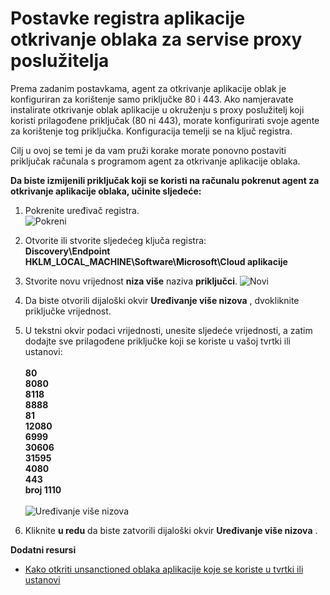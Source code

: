 <properties 
    pageTitle="Postavke registra aplikacije otkrivanja Proxy servisa u oblaku | Microsoft Azure" 
    description="Cilj u ovoj se temi je da vam pruži korake morate ponovno postaviti priključak računala s programom agent za otkrivanje aplikacije oblaka." 
    services="active-directory" 
    documentationCenter="" 
    authors="markusvi" 
    manager="femila"/>

<tags 
    ms.service="active-directory" 
    ms.workload="identity" 
    ms.tgt_pltfrm="na" 
    ms.devlang="na" 
    ms.topic="article" 
    ms.date="10/10/2016" 
    ms.author="markusvi"/>

# <a name="cloud-app-discovery-registry-settings-for-proxy-services"></a>Postavke registra aplikacije otkrivanje oblaka za servise proxy poslužitelja

Prema zadanim postavkama, agent za otkrivanje aplikacije oblak je konfiguriran za korištenje samo priključke 80 i 443. Ako namjeravate instalirate otkrivanje oblak aplikacije u okruženju s proxy poslužitelj koji koristi prilagođene priključak (80 ni 443), morate konfigurirati svoje agente za korištenje tog priključka. Konfiguracija temelji se na ključ registra.


Cilj u ovoj se temi je da vam pruži korake morate ponovno postaviti priključak računala s programom agent za otkrivanje aplikacije oblaka.



**Da biste izmijenili priključak koji se koristi na računalu pokrenut agent za otkrivanje aplikacije oblaka, učinite sljedeće:**


1. Pokrenite uređivač registra. <br> ![Pokreni](./media/active-directory-cloudappdiscovery-registry-settings-for-proxy-services/proxy01.png)

2. Otvorite ili stvorite sljedećeg ključa registra: <br> **Discovery\Endpoint HKLM_LOCAL_MACHINE\Software\Microsoft\Cloud aplikacije** 

3. Stvorite novu vrijednost **niza više** naziva **priključci**. ![Novi](./media/active-directory-cloudappdiscovery-registry-settings-for-proxy-services/proxy02.png)

4. Da biste otvorili dijaloški okvir **Uređivanje više nizova** , dvokliknite priključke vrijednost.


5. U tekstni okvir podaci vrijednosti, unesite sljedeće vrijednosti, a zatim dodajte sve prilagođene priključke koji se koriste u vašoj tvrtki ili ustanovi: <br><br>
**80** <br>
**8080** <br>
**8118** <br>
**8888** <br>
**81** <br>
**12080** <br>
**6999** <br>
**30606** <br>
**31595** <br>
**4080** <br>
**443** <br>
**broj 1110** <br><br>
![Uređivanje više nizova](./media/active-directory-cloudappdiscovery-registry-settings-for-proxy-services/proxy03.png)

6. Kliknite **u redu** da biste zatvorili dijaloški okvir **Uređivanje više nizova** .



**Dodatni resursi**


* [Kako otkriti unsanctioned oblaka aplikacije koje se koriste u tvrtki ili ustanovi](active-directory-cloudappdiscovery-whatis.md) 


